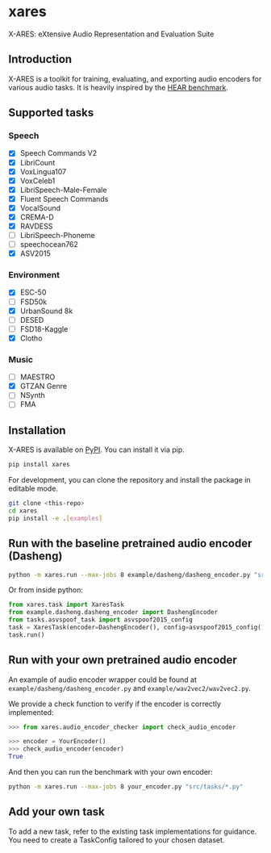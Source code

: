 # xares

X-ARES: eXtensive Audio Representation and Evaluation Suite

## Introduction

X-ARES is a toolkit for training, evaluating, and exporting audio encoders for various audio tasks. It is heavily inspired by the [HEAR benchmark](https://hearbenchmark.com/).

## Supported tasks

### Speech

- [x] Speech Commands V2
- [x] LibriCount
- [x] VoxLingua107
- [x] VoxCeleb1
- [x] LibriSpeech-Male-Female
- [x] Fluent Speech Commands
- [x] VocalSound
- [x] CREMA-D
- [x] RAVDESS
- [ ] LibriSpeech-Phoneme
- [ ] speechocean762
- [x] ASV2015

### Environment

- [x] ESC-50
- [ ] FSD50k
- [x] UrbanSound 8k
- [ ] DESED
- [ ] FSD18-Kaggle
- [x] Clotho

### Music

- [ ] MAESTRO
- [x] GTZAN Genre
- [ ] NSynth
- [ ] FMA

## Installation

X-ARES is available on [PyPI](https://pypi.org/project/xares/). You can install it via pip.

```bash
pip install xares
```

For development, you can clone the repository and install the package in editable mode.

```bash
git clone <this-repo>
cd xares
pip install -e .[examples]
```

## Run with the baseline pretrained audio encoder (Dasheng)

```bash
python -m xares.run --max-jobs 8 example/dasheng/dasheng_encoder.py "src/tasks/*.py"
```

Or from inside python:

```python
from xares.task import XaresTask
from example.dasheng.dasheng_encoder import DashengEncoder
from tasks.asvspoof_task import asvspoof2015_config
task = XaresTask(encoder=DashengEncoder(), config=asvspoof2015_config())
task.run()
```



## Run with your own pretrained audio encoder

An example of audio encoder wrapper could be found at `example/dasheng/dasheng_encoder.py` and `example/wav2vec2/wav2vec2.py`.

We provide a check function to verify if the encoder is correctly implemented:

```python
>>> from xares.audio_encoder_checker import check_audio_encoder

>>> encoder = YourEncoder()
>>> check_audio_encoder(encoder)
True
```

And then you can run the benchmark with your own encoder:

```bash
python -m xares.run --max-jobs 8 your_encoder.py "src/tasks/*.py"
```

## Add your own task

To add a new task, refer to the existing task implementations for guidance. You need to create a TaskConfig tailored to your chosen dataset.
